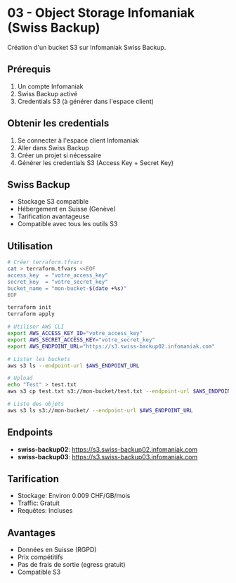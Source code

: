 # 03 - Object Storage Infomaniak (Swiss Backup)

Création d'un bucket S3 sur Infomaniak Swiss Backup.

## Prérequis

1. Un compte Infomaniak
2. Swiss Backup activé
3. Credentials S3 (à générer dans l'espace client)

## Obtenir les credentials

1. Se connecter à l'espace client Infomaniak
2. Aller dans Swiss Backup
3. Créer un projet si nécessaire
4. Générer les credentials S3 (Access Key + Secret Key)

## Swiss Backup

- Stockage S3 compatible
- Hébergement en Suisse (Genève)
- Tarification avantageuse
- Compatible avec tous les outils S3

## Utilisation

```bash
# Créer terraform.tfvars
cat > terraform.tfvars <<EOF
access_key  = "votre_access_key"
secret_key  = "votre_secret_key"
bucket_name = "mon-bucket-$(date +%s)"
EOF

terraform init
terraform apply

# Utiliser AWS CLI
export AWS_ACCESS_KEY_ID="votre_access_key"
export AWS_SECRET_ACCESS_KEY="votre_secret_key"
export AWS_ENDPOINT_URL="https://s3.swiss-backup02.infomaniak.com"

# Lister les buckets
aws s3 ls --endpoint-url $AWS_ENDPOINT_URL

# Upload
echo "Test" > test.txt
aws s3 cp test.txt s3://mon-bucket/test.txt --endpoint-url $AWS_ENDPOINT_URL

# Liste des objets
aws s3 ls s3://mon-bucket/ --endpoint-url $AWS_ENDPOINT_URL
```

## Endpoints

- **swiss-backup02**: https://s3.swiss-backup02.infomaniak.com
- **swiss-backup03**: https://s3.swiss-backup03.infomaniak.com

## Tarification

- Stockage: Environ 0.009 CHF/GB/mois
- Traffic: Gratuit
- Requêtes: Incluses

## Avantages

- Données en Suisse (RGPD)
- Prix compétitifs
- Pas de frais de sortie (egress gratuit)
- Compatible S3

